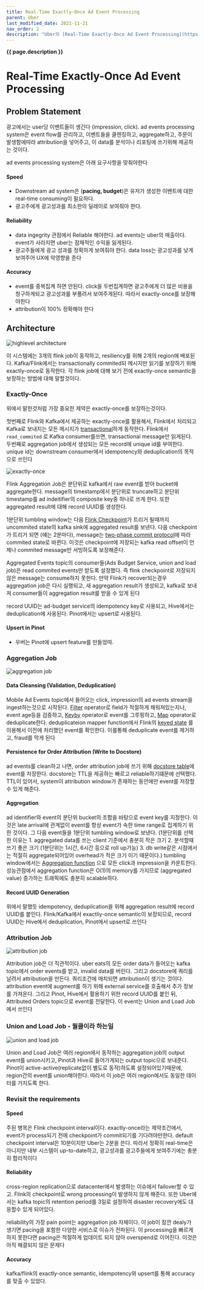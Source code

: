 ```yaml
---
title: Real-Time Exactly-Once Ad Event Processing
parent: Uber
last_modified_date: 2021-11-21
nav_order: 2
description: "Uber의 [Real-Time Exactly-Once Ad Event Processing](https://eng.uber.com/real-time-exactly-once-ad-event-processing/) 을 번역한 글 입니다."
---
```

**{{ page.description }}**

# Real-Time Exactly-Once Ad Event Processing


## Problem Statement

광고에서는 user당 이벤트들이 생긴다 (impression, click). ad events processing system은 event flow를 관리하고, 이벤트들을 클렌징하고, aggregate하고, 주문이 발생함에따라 attribution을 넣어주고, 이 data를 분석이나 리포팅에 쓰기위해 제공하는 것이다.

ad events processing system은 아래 요구사항을 맞춰야한다

#### Speed

- Downstream ad system은 (**pacing, budget**)은 유저가 생성한 이벤트에 대한 real-time consuming이 필요하다.
- 광고주에게 광고성과를 최소한의 딜레이로 보여줘야 한다.

#### Reliability

- data ingegrity 관점에서 Reliable 해야한다. ad events는 uber의 매출이다. event가 사라지면 uber는 잠재적인 수익을 잃게된다.
- 광고주들에게 광고 성과를 정확하게 보여줘야 한다. data loss는 광고성과를 낮게 보여주어 UX에 악영향을 준다

#### Accuracy

- event를 중복집계 하면 안된다. click을 두번집계하면 광고주에게 더 많은 비용을 청구하게되고 광고성과를 부풀려서 보여주게된다. 따라서 exactly-once를 보장해야한다
- attribution이 100% 정확해야 한다

## Architecture

![highlevel architecture](real-time-exactly-once-ad-event-processing/Untitled.png)

이 시스템에는 3개의 flink job이 동작하고, resiliency를 위해 2개의 region에 배포된다. Kafka/Flink에서는 transactionally commited되 메시지만 읽기를 보장하기 위해 exactly-once로 동작한다. 각 flink job에 대해 보기 전에 exactly-once semantic을 보장하는 방법에 대해 말할것이다.

### Exactly-Once

위에서 말한것처럼 가장 중요한 제약은 exactly-once를 보장하는것이다.

첫번째로 Flink와 Kafka에서 제공하는 exactly-once를 활용해서, Flink에서 처리되고 Kafka로 보내지는 모든 메시지가 [transactional](Real-Time%20Exactly-Once%20Ad%20Event%20Processing.md)하게 동작한다. Flink에서 `read_commited` 로 Kafka consumer를쓰면, transactional message만 읽게된다. 두번째로 aggregation job에서 생성되는 모든 record에 unique id를 부여한다. unique id는 downstream consumer에서 idempotency와 deduplication의 목적으로 쓰인다

![exactly-once](real-time-exactly-once-ad-event-processing/Untitled1.png)

Flink Aggregation Job은 분단위로 kafka에서 raw event를 받아 bucket에 aggregate한다. message의 timestamp에서 분단위로 truncate하고 분단위 timestamp를 ad indeitifier의 composite key중 하나로 쓰게 한다. 또한 aggregated result에 대해 record UUID를 생성한다.

1분단위 tumbling window는 다음 [Flink Checkpoint](https://ci.apache.org/projects/flink/flink-docs-master/docs/dev/datastream/fault-tolerance/checkpointing/)가 트리거 될때까지 uncommited state의 kafka sink에 aggregated result를 보낸다. 다음 checkpoint가 트리거 되면 (얘는 2분마다), message는 [two-phase commit protocol](https://flink.apache.org/features/2018/03/01/end-to-end-exactly-once-apache-flink.html)에 따라 commited state로 바뀐다. 이것은 checkpoint에 저장되는 kafka read offset이 언제나 commited message만 서빙하도록 보장해준다.

Aggregated Events topic의 consumer들(Ads Budget Service, union and load job)은 read commited events만 받도록 설정했다. 즉 flink checkpoint로 저장되지않은 message는 consume하지 못한다. 만약 Flink가 recover되는경우 aggregation job은 다시 실행되고, 새 aggregation result가 생성되고, kafka로 보내져 consumer들이 aggregation result를 받을 수 있게 된다

record UUID는 ad-budget service의 idempotency key로 사용되고, Hive에서는 deduplication에 사옹된다. Pinot에서는 upsert로 사용된다.

#### Upsert in Pinot

- 우버는 Pinot에 upsert feature를 만들었따.

### Aggregation Job

![aggregation job](real-time-exactly-once-ad-event-processing/Untitled2.png)

#### Data Cleansing (Validation, Deduplication)

Mobile Ad Events topic에서 들어오는 click, impression의 ad events stream을 ingest하는것으로 시작된다. [Filter](https://ci.apache.org/projects/flink/flink-docs-master/docs/dev/datastream/operators/overview/##filter) operator로 field가 적절하게 채워져있는지나, event age등을 검증하고, [Keyby](https://ci.apache.org/projects/flink/flink-docs-master/docs/dev/datastream/operators/overview/##keyby) operator로 event를 그루핑하고, [Map](https://ci.apache.org/projects/flink/flink-docs-master/docs/dev/datastream/operators/overview/##map) operator로 deduplicate한다. deduplicateion mapper function에서 Flink의 [keyed state](https://ci.apache.org/projects/flink/flink-docs-master/docs/dev/datastream/fault-tolerance/state/##using-keyed-state) 를 이용해서 이전에 처리했던 event를 확인한다. 이를통해 deduplicate event를 제거하고, fraud를 막게 된다

#### Persistence for Order Attribution (Write to Docstore)

ad events를 clean하고 나면, order attribution job에 쓰기 위해 [docstore table](https://eng.uber.com/schemaless-sql-database/)에 event를 저장한다. docstore는 TTL을 제공하는 빠르고 reliable하기떄문에 선택했다. TTL이 있어서, system이 attribution window가 존재하는 동안에만 event를 저장할 수 있게 해준다.

#### Aggregation

ad identifier와 event의 분단위 bucket의 조합을 바탕으로 event key를 지정한다. 이것은 late arrival에 관계없이 event를 항상 event가 속한 time range로 집계하기 위한 것이다. 그 다음 event들을 1분단위 tumbling window로 보낸다. (1분단위를 선택한 이유는 1. aggregated data를 쓰는 client 기준에서 충분히 작은 크기 2. 분석할때 쓰기 좋은 크기 (1분단위는 1시간, 6시간 등으로 roll up가능) 3.  db write같은 시점에서는 적절히 aggregate되어있어 overhead가 적은 크기 이기 때문이다.) tumbling window에서는 [Aggregation function](https://ci.apache.org/projects/flink/flink-docs-release-1.13/docs/dev/datastream/operators/windows/##aggregatefunction) 으로 모든 click과 impression을 카운트한다. 성능관점에서 aggregation function은 O(1)의 memory를 가지므로 (aggregated value) 증가하는 트래픽에도 충분히 scalable하다.

#### Record UUID Generation

위에서 말했듯 idempotency, dedupilcation을 위해 aggregation result에 record UUID를 붙인다. Flink/Kafka에서 exactliy-once semantic이 보장되므로, record UUID는 Hive에서 deduplication, Pinot에서 upsert로 쓰인다

### Attribution Job

![attribution job](real-time-exactly-once-ad-event-processing/Untitled3.png)

Attribution job은 더 직관적이다. uber eats의 모든 order data가 들어오는 kafka topic에서 order events를 받고, invalid data를 버린다. 그리고 docstore에 쿼리를 날려서 attribution을 만든다. 쿼리조건에 매치되면 attribution이 생기는 것이다. attribution event에 augment를 하기 위해 external service를 호출해서 추가 정보를 가져온다. 그리고 Pinot, Hive에서 활용하기 위한 record UUID를 붙인 뒤, Attributed Orders topic으로 event를 전달한다. 이 event는 Union and Load Job에서 쓰인다

### Union and Load Job - 월클이라 하는일

![union and load job](real-time-exactly-once-ad-event-processing/Untitled4.png)

Union and Load Job은 여러 region에서 동작하는 aggregation job의 output event를 union시키고, Pinot과 Hive로 들어가게되는 output topic으로 보내준다. Pinot이 active-active(replicate없이 별도로 동작)하도록 설정되어있기때문에, region간의 event를 union해야한다. 따라서 이 job은 여러 region에서도 동일한 데이터를 가지도록 한다.

### Revisit the requirements

#### Speed

주된 병목은 Flink checkpoint interval이다. exactly-once라는 제약조건에서, event가 process되기 전에 checkpoint가 commit되기를 기다려야만한다. default checkpoint interval은 10분이지만 Uber는 2분을 쓴다. 따라서 정확히 real-time은 아니지만 내부 시스템이 up-to-date하고, 광고성과를 광고주들에게 보여주기에는 충분히 합리적이다

#### Reliability

cross-region replication으로 datacenter에서 발생하는 이슈에서 failover할 수 있고. Flink의 checkpoint로 wrong processing이 발생하지 않게 해준다. 또한 Uber에서는 kafka topic의 retention period를 3일로 설정하여 disaster recovery에도 대응할수 있게 되어있다.

reliability의 가장 pain point는 aggregation job 자체이다. 이 job이 잠깐 dealy가 생기면 pacing을 포함한 다양한 서비스로 이슈가 전파된다. 이 processing을 빠르게 하지 못한다면 pacing은 적절하게 업데이트 되지 않아 overspend로 이어진다. 이것은 아직 해결되지 않은 문제다

#### Accuracy

kafka/flink의 exactly-once semantic, idempotency와 upsert를 통해 accuracy를 맞출 수 있었다.